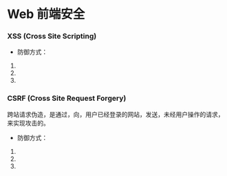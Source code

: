 # Web 前端安全

### XSS (Cross Site Scripting)

* 防御方式：

1. 

2. 

3. 

### CSRF (Cross Site Request Forgery)

跨站请求伪造，是通过，向，用户已经登录的网站，发送，未经用户操作的请求，来实现攻击的。

* 防御方式：

1. 

2. 

3. 